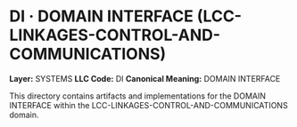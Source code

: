 # DI · DOMAIN INTERFACE (LCC-LINKAGES-CONTROL-AND-COMMUNICATIONS)

**Layer:** SYSTEMS
**LLC Code:** DI
**Canonical Meaning:** DOMAIN INTERFACE

This directory contains artifacts and implementations for the DOMAIN INTERFACE within the LCC-LINKAGES-CONTROL-AND-COMMUNICATIONS domain.
